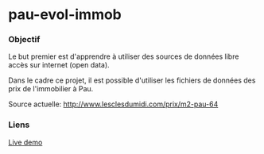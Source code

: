pau-evol-immob
========

### Objectif ###

Le but premier est d'apprendre à utiliser des sources de données libre accès sur internet (open data).

Dans le cadre ce projet, il est possible d'utiliser les fichiers de données des prix de l'immobilier à Pau.

Source actuelle: http://www.lesclesdumidi.com/prix/m2-pau-64

### Liens ###

[Live demo](http://ber0y.github.io/pau-evol-immob)
